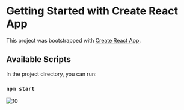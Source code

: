 # Getting Started with Create React App

This project was bootstrapped with [Create React App](https://github.com/facebook/create-react-app).

## Available Scripts

In the project directory, you can run:

### `npm start`

![10](https://github.com/SaraArzideh/React_Skill_Building/assets/145482976/ac5ea5b7-0280-465a-a85f-94fbee5f1682)